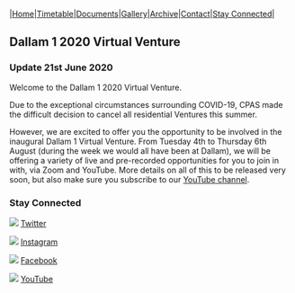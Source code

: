 |[Home](https://dallam1.github.io/)|[Timetable](https://dallam1.github.io/timetable)|[Documents](https://dallam1.github.io/documents)|[Gallery](https://dallam1.github.io/gallery)|[Archive](https://dallam1.github.io/archive)|[Contact](https://dallam1.github.io/contact)|[Stay Connected](https://dallam1.github.io/stayconnected)|

## Dallam 1 2020 Virtual Venture

### Update 21st June 2020

Welcome to the Dallam 1 2020 Virtual Venture.

Due to the exceptional circumstances surrounding COVID-19, CPAS made the difficult decision to cancel all residential Ventures this summer.

However, we are excited to offer you the opportunity to be involved in the inaugural Dallam 1 Virtual Venture. From Tuesday 4th to Thursday 6th August (during the week we would all have been at Dallam), we will be offering a variety of live and pre-recorded opportunities for you to join in with, via Zoom and YouTube. More details on all of this to be released very soon, but also make sure you subscribe to our [YouTube channel](https://www.youtube.com/channel/UCtuoiH_Q1N0NPSMMSbiTKbA).

### Stay Connected

[![ ](https://previews.dropbox.com/p/thumb/AA3oVsTffJheMOxCtE2qz8TjIYyGCbz4NZ4XL78qSoLeaPEVzK8TXFBvc_1CuYEdRdmX-PTdGyn6MacuNjDVcAhMgb0c5qVbHBSXRtz3k5XyMAxRsKWNbG171n8SfGVxHV4gTHVc_cChPC5HE6_ZK6Ltc3DXkzEkNfVEs7ALAVY7JECWg2HcpyiGFEycvNuFYz3koYDhQKqE6KUcAN6bkjHT99YaY_1ITcbVFX86YbyNCdH6znLfxrjzR6FVU-fh1WcsCALiez1ati1u-iAc6sDyxza3hAi46VMxjg8Nwpa38DPxntQ2HFvQh5NDRoTwGi9IQAztAh-XuKLYoKIAwoLQvT_tBS7m73T4QtpWlsu9PQ/p.jpeg?fv_content=true&size_mode=5)](https://twitter.com/dallam1cpas) [Twitter](https://twitter.com/dallam1cpas)

[![ ](https://previews.dropbox.com/p/thumb/AA3UZb-q38Fnle1dzxRGhFpux4fJAt4AXsUPU_BW3K-t2j1lLmcD7IVtvOY1C0lUWTW4KpIsLcFGcqr4BXVOHtUeVqE6TsH7vPFx_Lu1JRGWODpZ08GXYWvrV_rBL8n_vgHRxrobna6cpQEo8oYTiea5nnnONyj83Zp0dHaSrUVTwuTR1LkuFo1Uc4Xy6oLZaOK3PyOV9_ACCLgoutNDg6uZMn-jLPnsJ_uPVvta5AezN5K_eX7eHCh9oBssxv5lSWiwwy1tl3s4FY5Tu7yHPloZ2ipXc6ROde9G1Uf-n9APEYgZsrXg3HeczVO2rAYxM0A_3bsjLv-GqA-lKncsT0skLpkjGrAm4zctFVqKk1Nk1g/p.jpeg?fv_content=true&size_mode=5)](https://www.instagram.com/dallam1cpas/) [Instagram](https://www.instagram.com/dallam1cpas/)

[![ ](https://previews.dropbox.com/p/thumb/AA3nZN_py-ZxyhHnQP86jaL5ClFtvwRVTmkkpiwO4h8N2cyOxmNdFx-YY7I3q7sPzi_s19CKPkiQGmUFTw-sUuNWHyxNrLDLoZkBWxtY0z6UgDMTcR5SM3eeWh0qinGOLTu8vocd90azKyNuCgoOs6RB3JlMLw9iNrtDhHjHWwszGZZY-2ePJGyPLoBoU4JGiS2aaP-35G4z_rX0T6ZXf0ZcRF5P7z5Bau75VNcCJ9TO3NextGrv7CIpThlZU-zAhKLVnA9_tjgC8MtqcKDihEdzraX5B4o5Csq-3ODfgHFcPeFtPHcFKG7afa7CBi8-fMSX1D7KJsQBPB7b83Yum0h3WxfjQJd2_n1PnDV1KKTIrg/p.jpeg?fv_content=true&size_mode=5)](https://www.facebook.com/groups/dallam1) [Facebook](https://www.facebook.com/groups/dallam1)

[![ ](https://previews.dropbox.com/p/thumb/AA1rleZbV7xVzyPaPgLJjbC-K4vStBpqRIijBrQbGjD53Hhts12XaDXbkAxYNeAlyZMQoqu-z7Dmf57UFW6Q3fAvydzbkrl4ZWmAJ7PYcqT3ROomxFziO0MT5tvs-VvODY5NjEEFOXl_mi8-IPYmGWxC-pg4Cgw7LOLkKrXCWTORiBy3TaZE41-IP-EL2CTb7EU16ARNVH5tEjgG7gSLs0_IwOKHZ3WPpgIG6L3MXGPQ7nvXjRzsoigU12Ih0LxjWYss_Im9Pa-QCzRPA9pEM4ZO1EchbeL_co9MWYgeSdcciOiLUKjDc_BMBRz0gDv-CGZ6UEQgc70-muhwNqoiG0ZvntFx_pRVhiVnppSRor_RVQ/p.jpeg?fv_content=true&size_mode=5)](https://www.youtube.com/channel/UCtuoiH_Q1N0NPSMMSbiTKbA) [YouTube](https://www.youtube.com/channel/UCtuoiH_Q1N0NPSMMSbiTKbA)



